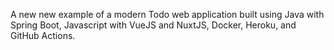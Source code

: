 A new new example of a modern Todo web application built using Java with Spring Boot, Javascript with VueJS and NuxtJS, Docker, Heroku, and GitHub Actions.
